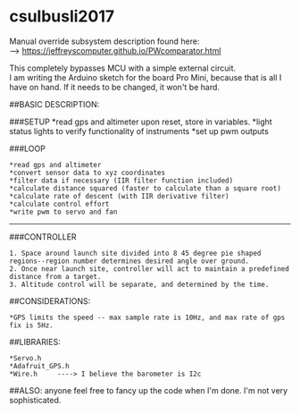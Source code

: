 # csulbusli2017

Manual override subsystem description found here:   
--> https://jeffreyscomputer.github.io/PWcomparator.html

This completely bypasses MCU with a simple external circuit.  
I am writing the Arduino sketch for the board Pro Mini,  because that is all I have on hand. If it needs to be changed, it won't be hard.

##BASIC DESCRIPTION:

###SETUP
	*read gps and altimeter upon reset, store in variables.
	*light status lights to verify functionality of instruments
	*set up pwm outputs

###LOOP

	*read gps and altimeter
	*convert sensor data to xyz coordinates
	*filter data if necessary (IIR filter function included)
	*calculate distance squared (faster to calculate than a square root)
	*calculate rate of descent (with IIR derivative filter)
	*calculate control effort
	*write pwm to servo and fan
---
###CONTROLLER

	1. Space around launch site divided into 8 45 degree pie shaped regions--region number determines desired angle over ground.      
	2. Once near launch site, controller will act to maintain a predefined distance from a target.
	3. Altitude control will be separate, and determined by the time.

##CONSIDERATIONS:

	*GPS limits the speed -- max sample rate is 10Hz, and max rate of gps fix is 5Hz.

##LIBRARIES:

	*Servo.h  
	*Adafruit_GPS.h  
	*Wire.h     ----> I believe the barometer is I2c


##ALSO:
anyone feel free to fancy up the code when I'm done. I'm not very sophisticated.
